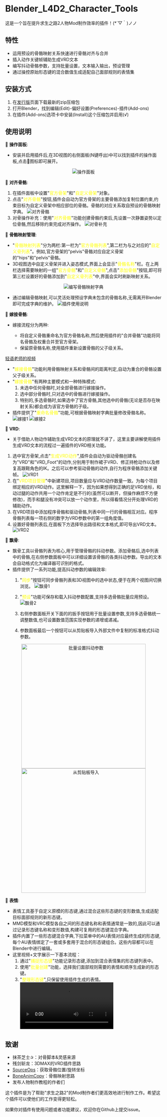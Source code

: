 # Blender_L4D2_Character_Tools
这是一个旨在提升求生之路2人物Mod制作效率的插件！(*´▽｀)ノノ

## 特性
- 运用预设的骨骼映射关系快速进行骨骼对齐与合并
- 插入动作关键帧辅助生成VRD文本
- 编写抖动骨骼参数，支持批量设置，文本输入输出，预设管理
- 通过操控原始形态键的混合数值生成适配自己面部规则的表情集

## 安装方式
1. 在[发行版](https://github.com/Saberafter/Blender_L4D2_Character_Tools/releases)页面下载最新的zip压缩包
2. 打开Blender，找到编辑(Edit)-偏好设置(Preferences)-插件(Add-ons)
3. 在插件(Add-ons)选项卡中安装(Install)这个压缩包并启用(√)

## 使用说明
📌 **操作面板**: 

- 安装并启用插件后,在3D视图的右侧面板(N键呼出)中可以找到插件的操作面板,点击💝图标即可展开。
<p align="center">
  <img src="assets/0.png" alt="操作面板"/>
</p>

📌 **对齐骨骼**: 

1. 在插件面板中设置"<span style="color:yellow">官方骨架</span>"和"<span style="color:yellow">自定义骨架</span>"对象。
2. 点击"<span style="color:yellow">对齐骨骼</span>"按钮,插件会自动为官方骨架的主要骨骼添加复制位置约束,约束目标为自定义骨架中相应部位的骨骼。骨骼的对应关系取自预设的骨骼映射字典。
![对齐骨骼](assets/1.gif)
3. 对骨操作补充：使用"<span style="color:yellow">对齐骨骼</span>"功能创建骨骼约束后,先设置一次静置姿势以定位骨骼,然后移除约束完成对齐操作。
![对骨补充](assets/4.gif)

📌 **骨骼映射管理**: 

- "<span style="color:yellow">骨骼映射列表</span>"分为两栏:第一栏为"<span style="color:yellow">官方骨骼列表</span>",第二栏为与之对应的"<span style="color:yellow">自定义骨列表</span>"。例如,官方骨架的"pelvis"骨骼对应自定义骨架的"hips"和"pelvis"骨骼。
- 3D视图选中自定义骨架并进入姿态模式,界面上会显示"<span style="color:yellow">骨骼名称</span>"栏。在上两栏选择需要映射的一组"<span style="color:yellow">官方骨骼</span>"和"<span style="color:yellow">自定义骨骼</span>",点击"<span style="color:yellow">添加骨骼</span>"按钮,即可将第三栏设置好的骨骼添加到"<span style="color:yellow">自定义骨列表</span>"中,界面会实时刷新映射关系。

<p align="center">
  <img src="assets/2.png" alt="编写骨骼映射字典"/>
</p>

- 通过编辑骨骼映射,可以灵活处理预设字典未包含的骨骼名称,无需离开Blender即可完成字典的维护。
![插件使用说明](assets/3.gif)

📌 **嫁接骨骼**: 

- 嫁接流程分为两种:

   - 将自定义骨骼重命名为官方骨骼名称,然后使用插件的"合并骨骼"功能将同名骨骼及权重合并至官方骨架。
   - 保留原骨骼名称,使用插件重新设置骨骼的父子级关系。

[轻语老师的视频](https://www.bilibili.com/video/BV1414y1U7JX?t=432.4&p=3)
- "<span style="color:yellow">嫁接骨骼</span>"功能利用骨骼映射关系和骨骼间的距离判定,自动为重合的骨骼设置父子级关系。
- "<span style="color:yellow">嫁接骨骼</span>"有两种主要模式和一种特殊模式:
  1. 未选中任何骨骼时,对全部骨骼进行嫁接操作。
  2. 选中部分骨骼时,只对选中的骨骼进行嫁接操作。
  3. 特别的,多选骨骼时,如果选中了官方骨骼,其他选中的骨骼(无论是否存在映射关系)都会成为该官方骨骼的子级。
- 插件提供了"<span style="color:yellow">重命名骨骼</span>"功能,可根据骨骼映射字典批量修改骨骼名称。
![嫁接1](assets/5.gif)
![嫁接2](assets/6.gif)


📌 **VRD**: 
- 关于借助人物动作辅助生成VRD文本的原理就不讲了，这里主要讲解使用插件生成VRD文本的流程过一遍插件的VRD相关功能。
1. 选中官方骨架,点击"<span style="color:yellow">生成VRD动作</span>",插件会自动为驱动骨骼创建名为"VRD"和"VRD_Foot"的动作,分别用于制作裙子VRD、修正持枪动作以及修复高跟鞋角色的IK。之后可以参考驱动骨骼的动作,自行为程序骨骼添加关键帧。
![VRD1](assets/7.gif)
2. 在"<span style="color:yellow">VRD项目管理</span>"中新建项目,项目数量应与VRD动作数量一致。为每个项目绑定相应的VRD动作。这里解释一下，因为如果想得到正确的足VRD坐标，和动过腿的动作共用一个动作肯定是不行的(虽然可以断开，但操作麻烦不方便修改)，而手和腿没有冲突可以放一个动作里，所以得看情况分开处理VRD的辅助动作。
3. 在VRD项目中添加程序骨骼和驱动骨骼,列表中同一行的骨骼相互对应。程序骨骼列表每一项右侧的数字为VRD参数中的第一组角度值。
4. 设置好骨骼列表后,在面板下方选择导出路径和文本格式,即可导出VRD文本。
![VRD2](assets/8.gif)

📌 **飘骨**: 
- 飘骨工具以骨骼列表为核心,用于管理骨骼的抖动参数。添加骨骼后,选中列表中的骨骼,在右侧参数面板中可以详细设置该骨骼的各类抖动参数。导出的文本会自动格式化为编译器可识别的格式。
- 插件提供了一系列功能,提高抖动参数的编辑效率:
  1. "<span style="color:yellow">同步</span>"按钮可同步骨骼列表和3D视图中的选中状态,便于在两个视图间切换浏览。
![飘骨1](assets/9.gif)
  2. "<span style="color:yellow">预设</span>"功能可保存和载入抖动参数配置,支持多选骨骼批量应用预设。  
![飘骨2](assets/10.gif)

  3. 右侧参数面板开关下面的的扳手按钮用于批量设置参数,支持多选骨骼统一调整数值,也可设置数值范围实现参数的递增或递减。

  4. 参数面板最后一个按钮可以从剪贴板导入外部文件中复制的标准格式抖动参数。
<p align="center">
  <img src="assets/11.gif" alt="批量设置抖动参数" width="400px" />
  <img src="assets/12.gif" alt="从剪贴板导入" width="400px" />
</p>

📌 **表情**: 
- 表情工具基于自定义原模的形态键,通过混合这些形态键的变形数值,生成适配目标面部规则的新形态键。
- MMD模型和VRC模型各自之间的形态键名称和表情通常是一致的,因此可以通过记录形态键名称和变形数值,构建可复用的形态键混合字典。
- 插件内置了一些形态键混合字典,下拉菜单中的AU表情对应最终生成的形态键,每个AU表情绑定了一套或多套用于混合的形态键组合。这些内容都可以在Blender中进行编辑。
- 这里视频+文字展示一下基本流程：
  1. 通过"<span style="color:yellow">捕捉形态键</span>"功能记录形态键,添加到混合表情集的形态键列表中。 
  2. 使用"<span style="color:yellow">批量创建</span>"功能，选择我们面部规则需要的表情和顺序生成新的形态键。
  3. "<span style="color:yellow">整理形态键</span>",只保留使用插件生成的表情。
<video src="assets/13.mp4" controls title="表情"></video>

## 致谢
- 抹茶芝士✰：对骨脚本&灵感来源
- 残剑斩龙：3DMAX的VRD插件思路
- [SourceOps](https://github.com/bonjorno7/SourceOps)：获取骨骼位置/旋转坐标
- [BoneAnimCopy](https://github.com/kumopult/blender_BoneAnimCopy)：骨骼映射思路
- 发布人物制作教程的作者们

这个插件是为了帮助"求生之路2"的Mod制作者们更高效地进行制作工作。希望这个插件可以使他们的工作变得更轻松。

如果你对插件有使用问题或者功能建议，欢迎你在Github上提交issue。
